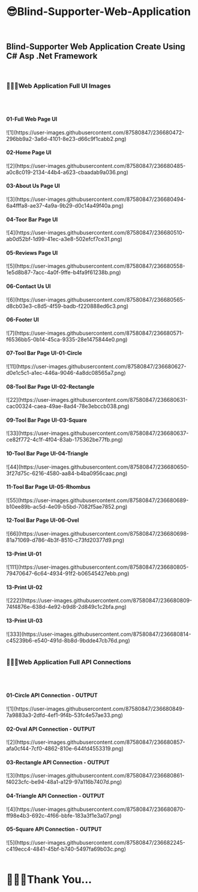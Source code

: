 # 😎Blind-Supporter-Web-Application<br><br>
<h2>Blind-Supporter Web Application Create Using C# Asp .Net Framework</h2>
<br>
<h3>💚💥💖Web Application Full UI Images</h3>
<br><br>

<h4>01-Full Web Page UI</h4>
![1](https://user-images.githubusercontent.com/87580847/236680472-296bb9a2-3a6d-4101-8e23-d66c9f1cabb2.png)
<br>

<h4>02-Home Page UI</h4>
![2](https://user-images.githubusercontent.com/87580847/236680485-a0c8c019-2134-44b4-a623-cbaadab9a036.png)
<br>

<h4>03-About Us Page UI</h4>
![3](https://user-images.githubusercontent.com/87580847/236680494-6a4fffa8-ae37-4a9a-9b29-d0c14a49f40a.png)
<br>

<h4>04-Toor Bar Page UI</h4>
![4](https://user-images.githubusercontent.com/87580847/236680510-ab0d52bf-1d99-41ec-a3e8-502efcf7ce31.png)
<br>

<h4>05-Reviews Page UI</h4>
![5](https://user-images.githubusercontent.com/87580847/236680558-1e5d8b87-7acc-4a0f-9ffe-b4fa9f61238b.png)
<br>

<h4>06-Contact Us UI</h4>
![6](https://user-images.githubusercontent.com/87580847/236680565-d8cb03e3-c8d5-4f59-badb-f220888ed6c3.png)
<br>

<h4>06-Footer UI</h4>
![7](https://user-images.githubusercontent.com/87580847/236680571-f6536bb5-0b14-45ca-9335-28e1475844e0.png)
<br>

<h4>07-Tool Bar Page UI-01-Circle</h4>
![11](https://user-images.githubusercontent.com/87580847/236680627-d0e1c5c1-a1ec-446a-9046-4a8dc08565a7.png)
<br>

<h4>08-Tool Bar Page UI-02-Rectangle</h4>
![22](https://user-images.githubusercontent.com/87580847/236680631-cac00324-caea-49ae-8ad4-78e3ebccb038.png)
<br>

<h4>09-Tool Bar Page UI-03-Square</h4>
![33](https://user-images.githubusercontent.com/87580847/236680637-ce82f772-4c1f-4f04-83ab-175362be77fb.png)
<br>

<h4>10-Tool Bar Page UI-04-Triangle</h4>
![44](https://user-images.githubusercontent.com/87580847/236680650-3f27d75c-6216-4580-aa84-b4ba0956caac.png)
<br>

<h4>11-Tool Bar Page UI-05-Rhombus</h4>
![55](https://user-images.githubusercontent.com/87580847/236680689-b10ee89b-ac5d-4e09-b5bd-7082f5ae7852.png)
<br>

<h4>12-Tool Bar Page UI-06-Ovel</h4>
![66](https://user-images.githubusercontent.com/87580847/236680698-81a71069-d786-4b3f-8510-c73fd20377d9.png)
<br>

<h4>13-Print UI-01</h4>
![111](https://user-images.githubusercontent.com/87580847/236680805-79470647-6c64-4934-91f2-b06545427ebb.png)
<br>

<h4>13-Print UI-02</h4>
![222](https://user-images.githubusercontent.com/87580847/236680809-74f4876e-638d-4e92-b9d8-2d849c1c2bfa.png)
<br>

<h4>13-Print UI-03</h4>
![333](https://user-images.githubusercontent.com/87580847/236680814-c45239b6-e540-491d-8b8d-9bdde47cb76d.png)
<br><br>


<h3>💚💥💖Web Application Full API Connections</h3>
<br><br>

<h4>01-Circle API Connection - OUTPUT</h4>
![1](https://user-images.githubusercontent.com/87580847/236680849-7a9883a3-2dfd-4ef1-9f4b-53fc4e57ae33.png)
<br>

<h4>02-Oval API Connection - OUTPUT</h4>
![2](https://user-images.githubusercontent.com/87580847/236680857-afa0cf44-7cf0-4862-810e-644fd4553319.png)
<br>

<h4>03-Rectangle API Connection - OUTPUT</h4>
![3](https://user-images.githubusercontent.com/87580847/236680861-f4023cfc-be94-48a1-a129-97a116b7407d.png)
<br>

<h4>04-Triangle API Connection - OUTPUT</h4>
![4](https://user-images.githubusercontent.com/87580847/236680870-ff98e4b3-692c-4f66-bbfe-183a3f1e3a07.png)
<br>

<h4>05-Square API Connection - OUTPUT</h4>
![5](https://user-images.githubusercontent.com/87580847/236682245-c419ecc4-4841-45bf-b740-5497fa69b03c.png)
<br><br>

<h1>💝💗💝Thank You...</h1>



